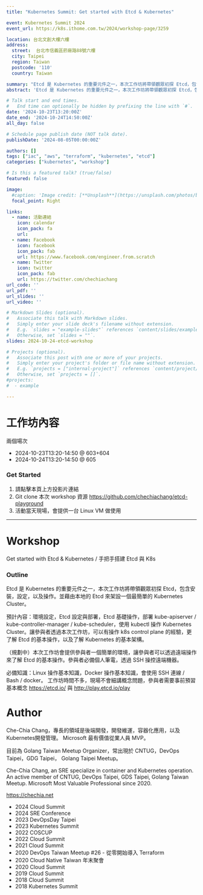 ```yaml
---
title: "Kubernetes Summit: Get started with Etcd & Kubernetes"

event: Kubernetes Summit 2024
event_url: https://k8s.ithome.com.tw/2024/workshop-page/3259

location: 台北文創大樓六樓
address:
  street:  台北市信義區菸廠路88號六樓
  city: Taipei
  region: Taiwan
  postcode: '110'
  country: Taiwan

summary: "Etcd 是 Kubernetes 的重要元件之一，本次工作坊將帶領觀眾初探 Etcd，包含安裝，設定，以及操作。並藉由本地的 Etcd 來架設一個最簡單的 Kubernetes Cluster。工作坊內容請見投影片"
abstract: 'Etcd 是 Kubernetes 的重要元件之一，本次工作坊將帶領觀眾初探 Etcd，包含安裝，設定，以及操作。並藉由本地的 Etcd 來架設一個最簡單的 Kubernetes Cluster。預計內容：環境設定，Etcd 設定與部署，Etcd 基礎操作，部署 kube-apiserver / kube-controller-manager / kube-scheduler，使用 kubectl 操作 Kubernetes Cluster。讓參與者透過本次工作坊，可以有操作 k8s control plane 的經驗，更了解 Etcd 的基本操作，以及了解 Kubernetes 的基本架構。'

# Talk start and end times.
#   End time can optionally be hidden by prefixing the line with `#`.
date: '2024-10-23T13:20:00Z'
date_end: '2024-10-24T14:50:00Z'
all_day: false

# Schedule page publish date (NOT talk date).
publishDate: '2024-08-05T00:00:00Z'

authors: []
tags: ["iac", "aws", "terraform", "kubernetes", "etcd"]
categories: ["kubernetes", "workshop"]

# Is this a featured talk? (true/false)
featured: false

image:
  #caption: 'Image credit: [**Unsplash**](https://unsplash.com/photos/bzdhc5b3Bxs)'
  focal_point: Right

links:
  - name: 活動連結
    icon: calendar
    icon_pack: fa
    url: 
  - name: Facebook
    icon: facebook
    icon_pack: fab
    url: https://www.facebook.com/engineer.from.scratch
  - name: Twitter
    icon: twitter
    icon_pack: fab
    url: https://twitter.com/chechiachang
url_code: ''
url_pdf: ''
url_slides: ''
url_video: ''

# Markdown Slides (optional).
#   Associate this talk with Markdown slides.
#   Simply enter your slide deck's filename without extension.
#   E.g. `slides = "example-slides"` references `content/slides/example-slides.md`.
#   Otherwise, set `slides = ""`.
slides: 2024-10-24-etcd-workshop

# Projects (optional).
#   Associate this post with one or more of your projects.
#   Simply enter your project's folder or file name without extension.
#   E.g. `projects = ["internal-project"]` references `content/project/deep-learning/index.md`.
#   Otherwise, set `projects = []`.
#projects:
#  - example

---
```


# 工作坊內容

兩個場次

- 2024-10-23T13:20-14:50 @ 603+604
- 2024-10-24T13:20-14:50 @ 605

### Get Started

1. 請點擊本頁上方投影片連結
2. Git clone 本次 workshop 資源 https://github.com/chechiachang/etcd-playground
3. 活動當天現場，會提供一台 Linux VM 做使用

---

# Workshop

Get started with Etcd & Kubernetes / 手把手搭建 Etcd 與 K8s

### Outline

Etcd 是 Kubernetes 的重要元件之一，本次工作坊將帶領觀眾初探 Etcd，包含安裝，設定，以及操作。並藉由本地的 Etcd 來架設一個最簡單的 Kubernetes Cluster。

預計內容：環境設定，Etcd 設定與部署，Etcd 基礎操作，部署 kube-apiserver / kube-controller-manager / kube-scheduler，使用 kubectl 操作 Kubernetes Cluster。讓參與者透過本次工作坊，可以有操作 k8s control plane 的經驗，更了解 Etcd 的基本操作，以及了解 Kubernetes 的基本架構。

（規劃中）本次工作坊會提供參與者一個簡單的環境，讓參與者可以透過遠端操作來了解 Etcd 的基本操作。參與者必備個人筆電，透過 SSH 操控遠端機器。

必備知識：Linux 操作基本知識，Docker 操作基本知識，會使用 SSH 連線 / Bash / docker。
工作坊時間不多，現場不會細講概念問題，參與者需要事前預習基本概念 https://etcd.io/ 與 http://play.etcd.io/play

# Author

Che-Chia Chang，專長的領域是後端開發，開發維運，容器化應用，以及Kubernetes開發管理。
Microsoft 最有價值從業人員 MVP。

目前為 Golang Taiwan Meetup Organizer，常出現於 CNTUG，DevOps Taipei，GDG Taipei， Golang Taipei Meetup。

Che-Chia Chang, an SRE specialize in container and Kubernetes operation. An active member of CNTUG, DevOps Taipei, GDS Taipei, Golang Taiwan Meetup.
Microsoft Most Valuable Professional since 2020.

https://chechia.net

- 2024 Cloud Summit
- 2024 SRE Conference
- 2023 DevOpsDay Taipei
- 2023 Kubernetes Summit
- 2022 COSCUP
- 2022 Cloud Summit
- 2021 Cloud Summit
- 2020 DevOps Taiwan Meetup #26 - 從零開始導入 Terraform
- 2020 Cloud Native Taiwan 年末聚會
- 2020 Cloud Summit
- 2019 Cloud Summit
- 2018 Cloud Summit
- 2018 Kubernetes Summit
